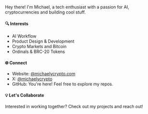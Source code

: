 Hey there! I'm Michael, a tech enthusiast with a passion for AI, cryptocurrencies and building cool stuff.

#### 🔍 Interests
- AI Workflow
- Product Design & Development
- Crypto Markets and Bitcoin
- Ordinals & BRC-20 Tokens

#### 🌐 Connect

- Website: [@michaelycrypto.com](https://michaelycrypto.github.io/)
- X: [@michaelycrypto](https://twitter.com/michaelycrypto)
- GitHub: You're here! Feel free to explore my repos.

#### 💡 Let's Collaborate
Interested in working together? Check out my projects and reach out!
